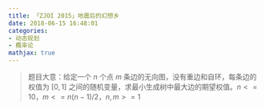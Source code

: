 ```yaml
---
title: 「ZJOI 2015」地震后的幻想乡
date: 2018-06-15 16:48:01
categories:
- 动态规划
- 概率论
mathjax: true
---
```


> 题目大意：给定一个 $n$ 个点 $m$ 条边的无向图，没有重边和自环，每条边的权值为 $[0,1]$ 之间的随机变量，求最小生成树中最大边的期望权值。$n<=10，m<=n(n-1)/2，n,m>=1$
